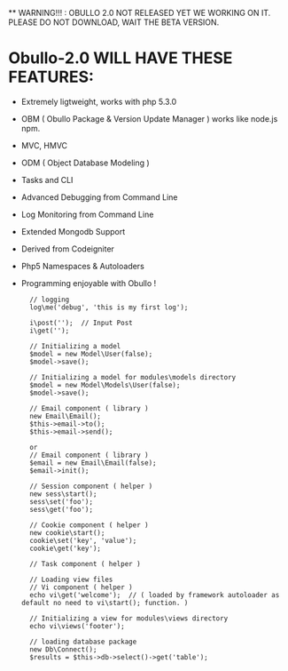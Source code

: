 ** WARNING!!! : OBULLO 2.0 NOT RELEASED YET WE WORKING ON IT.
PLEASE DO NOT DOWNLOAD, WAIT THE BETA VERSION.


Obullo-2.0 WILL HAVE THESE FEATURES:
=========================

- Extremely ligtweight, works with php 5.3.0
- OBM ( Obullo Package & Version Update Manager ) works like node.js npm.
- MVC, HMVC 
- ODM ( Object Database Modeling )
- Tasks and CLI
- Advanced Debugging from Command Line
- Log Monitoring from Command Line
- Extended Mongodb Support
- Derived from Codeigniter
- Php5 Namespaces & Autoloaders
- Programming enjoyable with Obullo !
        
        // logging
        log\me('debug', 'this is my first log');

        i\post('');  // Input Post
        i\get('');

        // Initializing a model
        $model = new Model\User(false);
        $model->save();

        // Initializing a model for modules\models directory
        $model = new Model\Models\User(false);
        $model->save();

        // Email component ( library )
        new Email\Email();
        $this->email->to();
        $this->email->send();

        or
        // Email component ( library )
        $email = new Email\Email(false);
        $email->init();

        // Session component ( helper )
        new sess\start();
        sess\set('foo');
        sess\get('foo');

        // Cookie component ( helper )
        new cookie\start();
        cookie\set('key', 'value');
        cookie\get('key');

        // Task component ( helper )
        
        // Loading view files
        // Vi component ( helper )
        echo vi\get('welcome');  // ( loaded by framework autoloader as default no need to vi\start(); function. )
        
        // Initializing a view for modules\views directory
        echo vi\views('footer');

        // loading database package
        new Db\Connect();
        $results = $this->db->select()->get('table');

